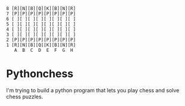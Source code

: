 
```
8 [R][N][B][Q][K][B][N][R]
7 [P][P][P][P][P][P][P][P]
6 [ ][ ][ ][ ][ ][ ][ ][ ]
5 [ ][ ][ ][ ][ ][ ][ ][ ]
4 [ ][ ][ ][ ][ ][ ][ ][ ]
3 [ ][ ][ ][ ][ ][ ][ ][ ]
2 [P][P][P][P][P][P][P][P]
1 [R][N][B][Q][K][B][N][R]
   A  B  C  D  E  F  G  H  
```

# Pythonchess



I'm trying to build a python program that lets you play chess and solve chess puzzles.
